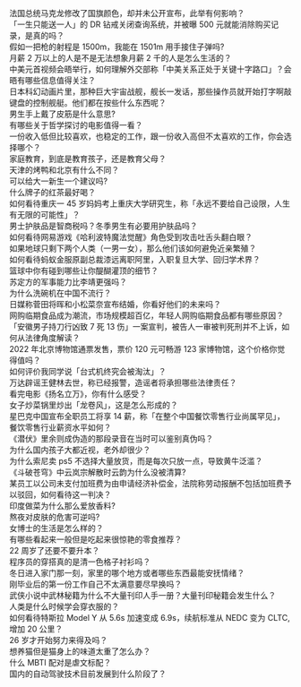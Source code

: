法国总统马克龙修改了国旗颜色，却并未公开宣布，此举有何影响？  
「一生只能送一人」的 DR 钻戒关闭查询系统，并被曝 500 元就能消除购买记录，是真的吗？  
假如一把枪的射程是 1500m，我能在 1501m 用手接住子弹吗?  
月薪 2 万以上的人是不是无法想象月薪 2 千的人是怎么生活的？  
中美元首视频会晤举行，如何理解外交部称「中美关系正处于关键十字路口」？会晤有哪些信息值得关注？  
日本科幻动画片里，那种巨大宇宙战舰，舰长一发话，那些操作员就开始打字啊敲键盘的控制舰艇。他们都在按些什么东西呢？  
男生手上戴了皮筋是什么意思?  
有哪些关于哲学探讨的电影值得一看？  
一份收入低但比较喜欢，也稳定的工作，跟一份收入高但不太喜欢的工作，你会选择哪个？  
家庭教育，到底是教育孩子，还是教育父母？  
天津的烤鸭和北京有什么不同？  
可以给大一新生一个建议吗?  
什么牌子的红茶最好喝？  
如何看待重庆一 45 岁妈妈考上重庆大学研究生，称「永远不要给自己设限，人生有无限的可能性」？  
男士护肤品是智商税吗？冬季男生有必要用护肤品吗？  
如何看待网易游戏《哈利波特魔法觉醒》角色受到攻击吐舌头翻白眼？  
如果地球只剩下两个人类（一男一女），那么他们该如何避免近亲繁殖？  
如何看待蚂蚁金服原副总裁漆远离职阿里，入职复旦大学、回归学术界？  
篮球中你有碰到哪些让你醍醐灌顶的细节？  
苏定方的军事能力比李靖更强吗？  
为什么洗碗机在中国不流行？  
日媒称菅田将晖和小松菜奈宣布结婚，你看好他们的未来吗？  
网购临期食品成为潮流，市场规模超百亿，年轻人网购临期食品都有哪些原因？  
「安徽男子持刀行凶致 7 死 13 伤」一案宣判，被告人一审被判死刑并不上诉，如何从法律角度解读？  
2022 年北京博物馆通票发售，票价 120 元可畅游 123 家博物馆，这个价格你觉得值吗？  
如何评价我同学说「台式机终究会被淘汰」？  
万达辟谣王健林去世，称已经报警，造谣者将承担哪些法律责任？  
看完电影《扬名立万》，你有什么感受？  
女子炒菜锅里炒出「龙卷风」，这是怎么形成的？  
星巴克中国宣布全职员工将享 14 薪，称「在整个中国餐饮零售行业尚属罕见」，餐饮零售行业薪资水平如何？  
《潜伏》里余则成伪造的那段录音在当时可以鉴别真伪吗？  
为什么国内孩子大都近视，老外却很少？  
为什么索尼卖 ps5 不选择大量放货，而是每次只放一点，导致黄牛泛滥？  
《斗破苍穹》中云岚宗解散时云韵为什么没被清算?  
某员工以公司未支付加班费为由申请经济补偿金，法院称劳动报酬不包括加班费予以驳回，如何看待这一判决？  
印度做菜为什么那么爱放香料?  
熬夜对皮肤的危害可逆吗?  
女博士的生活是怎么样的？  
有哪些看起来一般但是吃起来很惊艳的零食推荐？  
22 周岁了还要不要升本？  
程序员的穿搭真的是清一色格子衬衫吗？  
冬日进入家门那一刻，家里的哪个地方或者哪些东西最能安抚情绪？  
刚毕业后的第一份工作自己不太满意要尽早换吗？  
武侠小说中武林秘籍为什么不大量刊印人手一册？大量刊印秘籍会发生什么？  
人类是什么时候学会穿衣服的？  
如何看待特斯拉 Model Y 从 5.6s 加速变成 6.9s，续航标准从 NEDC 变为 CLTC, 增加 20 公里？  
26 岁才开始努力来得及吗？  
想养猫但是猫身上的味道太重了怎么办？  
什么 MBTI 配对是虐文标配？  
国内的自动驾驶技术目前发展到什么阶段了？  
